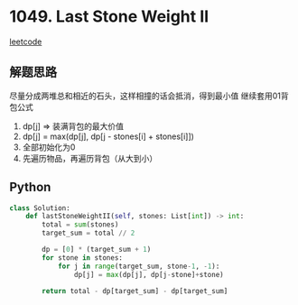 # 1049. Last Stone Weight II
[leetcode](https://leetcode.com/problems/last-stone-weight-ii/)

## 解题思路
尽量分成两堆总和相近的石头，这样相撞的话会抵消，得到最小值
继续套用01背包公式
1. dp[j] => 装满背包的最大价值
2. dp[j] = max(dp[j], dp[j - stones[i] + stones[i]])
3. 全部初始化为0
4. 先遍历物品，再遍历背包（从大到小）

## Python
```python
class Solution:
    def lastStoneWeightII(self, stones: List[int]) -> int:
        total = sum(stones)
        target_sum = total // 2

        dp = [0] * (target_sum + 1)
        for stone in stones:
            for j in range(target_sum, stone-1, -1):
                dp[j] = max(dp[j], dp[j-stone]+stone)
        
        return total - dp[target_sum] - dp[target_sum]
```